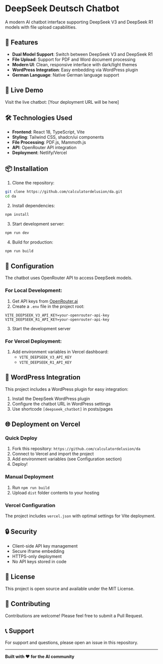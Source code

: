# DeepSeek Deutsch Chatbot

A modern AI chatbot interface supporting DeepSeek V3 and DeepSeek R1 models with file upload capabilities.

## 🌟 Features

- **Dual Model Support**: Switch between DeepSeek V3 and DeepSeek R1
- **File Upload**: Support for PDF and Word document processing
- **Modern UI**: Clean, responsive interface with dark/light themes
- **WordPress Integration**: Easy embedding via WordPress plugin
- **German Language**: Native German language support

## 🚀 Live Demo

Visit the live chatbot: [Your deployment URL will be here]

## 🛠️ Technologies Used

- **Frontend**: React 18, TypeScript, Vite
- **Styling**: Tailwind CSS, shadcn/ui components
- **File Processing**: PDF.js, Mammoth.js
- **API**: OpenRouter API integration
- **Deployment**: Netlify/Vercel

## 📦 Installation

1. Clone the repository:
```bash
git clone https://github.com/calculatordelusion/da.git
cd da
```

2. Install dependencies:
```bash
npm install
```

3. Start development server:
```bash
npm run dev
```

4. Build for production:
```bash
npm run build
```

## 🔧 Configuration

The chatbot uses OpenRouter API to access DeepSeek models. 

### For Local Development:
1. Get API keys from [OpenRouter.ai](https://openrouter.ai)
2. Create a `.env` file in the project root:
```env
VITE_DEEPSEEK_V3_API_KEY=your-openrouter-api-key
VITE_DEEPSEEK_R1_API_KEY=your-openrouter-api-key
```
3. Start the development server

### For Vercel Deployment:
1. Add environment variables in Vercel dashboard:
   - `VITE_DEEPSEEK_V3_API_KEY`
   - `VITE_DEEPSEEK_R1_API_KEY`

## 📱 WordPress Integration

This project includes a WordPress plugin for easy integration:

1. Install the DeepSeek WordPress plugin
2. Configure the chatbot URL in WordPress settings
3. Use shortcode `[deepseek_chatbot]` in posts/pages

## 🌐 Deployment on Vercel

### Quick Deploy
1. Fork this repository: `https://github.com/calculatordelusion/da`
2. Connect to Vercel and import the project
3. Add environment variables (see Configuration section)
4. Deploy!

### Manual Deployment
1. Run `npm run build`
2. Upload `dist` folder contents to your hosting

### Vercel Configuration
The project includes `vercel.json` with optimal settings for Vite deployment.

## 🔒 Security

- Client-side API key management
- Secure iframe embedding
- HTTPS-only deployment
- No API keys stored in code

## 📄 License

This project is open source and available under the MIT License.

## 🤝 Contributing

Contributions are welcome! Please feel free to submit a Pull Request.

## 📞 Support

For support and questions, please open an issue in this repository.

---

**Built with ❤️ for the AI community**
